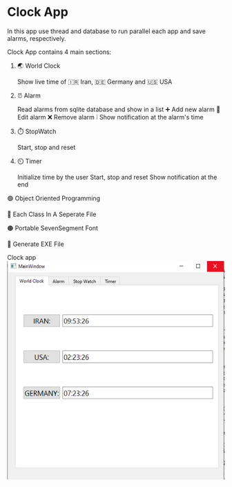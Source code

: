 # Clock App 
In this app use thread and database to run parallel each app and save alarms, respectively.

Clock App contains 4 main sections:

1. 🌏 World Clock

   Show live time of 🇮🇷 Iran, 🇩🇪 Germany and 🇺🇸 USA

2. ⏰ Alarm

   Read alarms from sqlite database and show in a list
➕ Add new alarm
📝 Edit alarm
❌ Remove alarm
❕ Show notification at the alarm's time

3. ⏱️ StopWatch

    Start, stop and reset

4. ⏲️ Timer

     Initialize time by the user
Start, stop and reset
Show notification at the end

🟢 Object Oriented Programming


🔴 Each Class In A Seperate File

🟠 Portable SevenSegment Font

🔵 Generate EXE File

Clock app
![clock](https://raw.githubusercontent.com/Farokhlagha/PyGUI/main/PyGUI25_Threating_clock/worldclock.png)


